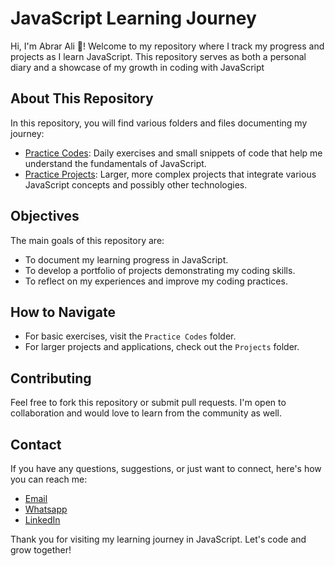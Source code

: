 # JavaScript Learning Journey

Hi, I'm Abrar Ali 👋! Welcome to my repository where I track my progress and projects as I learn JavaScript. This repository serves as both a personal diary and a showcase of my growth in coding with JavaScript


## About This Repository

In this repository, you will find various folders and files documenting my journey:
- [Practice Codes](/Practice%20Code): Daily exercises and small snippets of code that help me understand the fundamentals of JavaScript.
- [Practice Projects](/Practice%20Project): Larger, more complex projects that integrate various JavaScript concepts and possibly other technologies.

## Objectives
The main goals of this repository are:
- To document my learning progress in JavaScript.
- To develop a portfolio of projects demonstrating my coding skills.
- To reflect on my experiences and improve my coding practices.

## How to Navigate
- For basic exercises, visit the `Practice Codes` folder.
- For larger projects and applications, check out the `Projects` folder.

## Contributing
Feel free to fork this repository or submit pull requests. I'm open to collaboration and would love to learn from the community as well.

## Contact
If you have any questions, suggestions, or just want to connect, here's how you can reach me:
- [Email](abrarali.se@gmail.com)
- [Whatsapp](https://wa.me/923411193641)
- [LinkedIn ](https://www.linkedin.com/in/abrar-ali-se)

Thank you for visiting my learning journey in JavaScript. Let's code and grow together!
